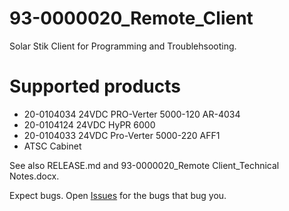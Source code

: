 # 93-0000020_Remote_Client

Solar Stik Client for Programming and Troublehsooting.


Supported products
==================
- 20-0104034 24VDC PRO-Verter 5000-120 AR-4034
- 20-0104124 24VDC HyPR 6000
- 20-0104033 24VDC Pro-Verter 5000-220 AFF1
- ATSC Cabinet

See also RELEASE.md and 93-0000020_Remote Client_Technical Notes.docx.

Expect bugs. Open [Issues](https://github.com/Kentucky-Fried-Circuits/93-0000020_Remote_Client/issues) for the bugs that bug you.
